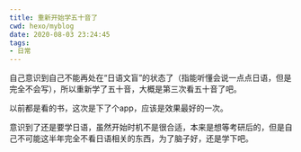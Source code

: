 ```yaml
---
title: 重新开始学五十音了
cwd: hexo/myblog
date: 2020-08-03 23:24:45
tags:
- 日常
---
```


自己意识到自己不能再处在“日语文盲”的状态了（指能听懂会说一点点日语，但是完全不会写），所以重新学了五十音，大概是第三次看五十音了吧。

以前都是看的书，这次是下了个app，应该是效果最好的一次。

意识到了还是要学日语，虽然开始时机不是很合适，本来是想等考研后的，但是自己不可能这半年完全不看日语相关的东西，为了脑子好，还是学下吧。

